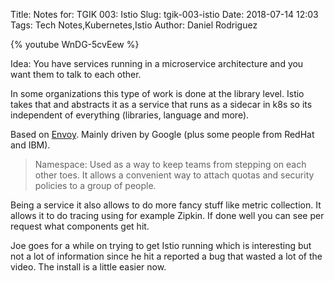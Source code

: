 Title: Notes for: TGIK 003: Istio
Slug: tgik-003-istio
Date: 2018-07-14 12:03
Tags: Tech Notes,Kubernetes,Istio
Author: Daniel Rodriguez

{% youtube WnDG-5cvEew %}

Idea: You have services running in a microservice architecture and you want them to talk to each other.

In some organizations this type of work is done at the library level. Istio takes that and abstracts it as a service that runs as a sidecar in k8s so its independent of everything (libraries, language and more).

Based on [Envoy](https://www.envoyproxy.io/). Mainly driven by Google (plus some people from RedHat and IBM).

> Namespace: Used as a way to keep teams from stepping on each other toes. It allows a convenient way to attach quotas and security policies to a group of people.

Being a service it also allows to do more fancy stuff like metric collection. It allows it to do tracing using for example Zipkin. If done well you can see per request what components get hit.

Joe goes for a while on trying to get Istio running which is interesting but not a lot of information since he hit a reported a bug that wasted a lot of the video. The install is a little easier now.
